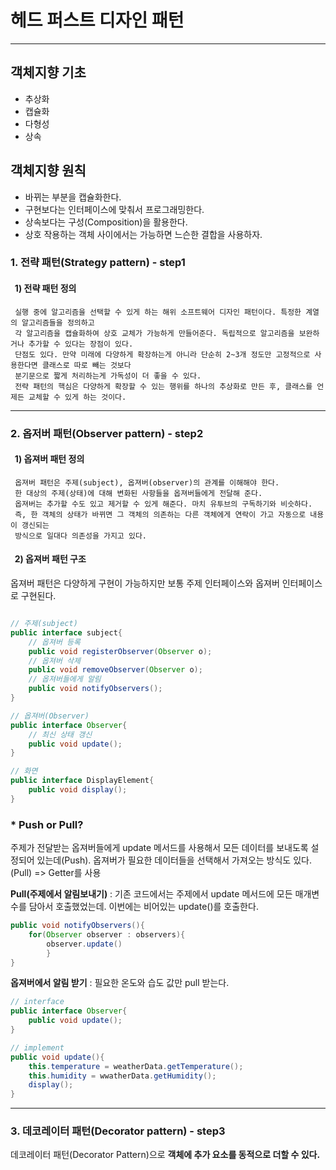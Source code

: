 # 헤드 퍼스트 디자인 패턴

-----

## 객체지향 기초
* 추상화
* 캡슐화
* 다형성
* 상속

## 객체지향 원칙
* 바뀌는 부분을 캡슐화한다.
* 구현보다는 인터페이스에 맞춰서 프로그래밍한다.
* 상속보다는 구성(Composition)을 활용한다. 
* 상호 작용하는 객체 사이에서는 가능하면 느슨한 결합을 사용하자.

### 1. 전략 패턴(Strategy pattern) - step1

#### &nbsp; 1) 전략 패턴 정의 

     실행 중에 알고리즘을 선택할 수 있게 하는 해위 소프트웨어 디자인 패턴이다. 특정한 계열의 알고리즘들을 정의하고
     각 알고리즘을 캡슐화하여 상호 교체가 가능하게 만들어준다. 독립적으로 알고리즘을 보완하거나 추가할 수 있다는 장점이 있다.
     단점도 있다. 만약 미래에 다양하게 확장하는게 아니라 단순히 2~3개 정도만 고정적으로 사용한다면 클래스로 따로 빼는 것보다
     분기문으로 짧게 처리하는게 가독성이 더 좋을 수 있다.
     전략 패턴의 핵심은 다양하게 확장할 수 있는 행위를 하나의 추상화로 만든 후, 클래스를 언제든 교체할 수 있게 하는 것이다. 

------
### 2. 옵저버 패턴(Observer pattern) - step2

#### &nbsp; 1) 옵져버 패턴 정의
    
     옵져버 패턴은 주제(subject), 옵져버(observer)의 관계를 이해해야 한다.
     한 대상의 주제(상태)에 대해 변화된 사항들을 옵져버들에게 전달해 준다.
     옵져버는 추가할 수도 있고 제거할 수 있게 해준다. 마치 유투브의 구독하기와 비슷하다.
     즉, 한 객체의 상태가 바뀌면 그 객체의 의존하는 다른 객체에게 연락이 가고 자동으로 내용이 갱신되는
     방식으로 일대다 의존성을 가지고 있다.

#### &nbsp; 2) 옵져버 패턴 구조

옵져버 패턴은 다양하게 구현이 가능하지만 보통 주제 인터페이스와 옵져버 인터페이스로 구현된다. 

```java

// 주제(subject)
public interface subject{
    // 옵져버 등록
    public void registerObserver(Observer o);
    // 옵져버 삭제
    public void removeObserver(Observer o);
    // 옵져버들에게 알림
    public void notifyObservers();
}

// 옵져버(Observer)
public interface Observer{
    // 최신 상태 갱신
    public void update();
}

// 화면
public interface DisplayElement{
    public void display();
}
```

###     * Push or Pull?
주제가 전달받는 옵져버들에게 update 메서드를 사용해서 모든 데이터를 보내도록 설정되어 있는데(Push). 옵져버가 
필요한 데이터들을 선택해서 가져오는 방식도 있다.(Pull) => Getter를 사용

**Pull(주제에서 알림보내기)** : 기존 코드에서는 주제에서 update 메서드에 모든 매개변수를 담아서 호출했었는데. 
이번에는 비어있는 update()를 호출한다.
```java
public void notifyObservers(){
    for(Observer observer : observers){
        observer.update()
        }
}
```

**옵져버에서 알림 받기** : 필요한 온도와 습도 값만 pull 받는다.
```java
// interface
public interface Observer{
    public void update();
}

// implement
public void update(){
    this.temperature = weatherData.getTemperature();
    this.humidity = wwatherData.getHumidity();
    display();
}
```

-----
### 3. 데코레이터 패턴(Decorator pattern) - step3
데코레이터 패턴(Decorator Pattern)으로 **객체에 추가 요소를 동적으로 더할 수 있다.**  